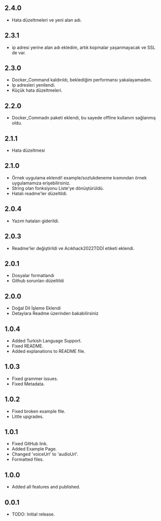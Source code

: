 ## 2.4.0
* Hata düzeltmeleri ve yeni alan adı.

## 2.3.1
* ip adresi yerine alan adı ekledim, artık kopmalar yaşanmayacak ve SSL de var.

## 2.3.0
* Docker_Command kaldırıldı, beklediğim performansı yakalayamadım.
* Ip adresleri yenilendi.
* Küçük hata düzeltmeleri.

## 2.2.0
* Docker_Commadn paketi eklendi, bu sayede offline kullanım sağlanmış oldu.

## 2.1.1
* Hata düzeltmesi

## 2.1.0
* Örnek uygulama eklendi! example/sozlukdeneme kısmından örnek uygulamamıza erişebilirsiniz.
* String olan fonksiyonu Liste'ye dönüştürüldü.
* Hatalı readme'ler düzeltildi.

## 2.0.4
* Yazım hataları giderildi.

## 2.0.3
* Readme'ler değiştirildi ve Acıkhack2022TDDİ etiketi eklendi.

## 2.0.1
* Dosyalar formatlandı
* Github sorunları düzeltildi

## 2.0.0
* Doğal Dil İşleme Eklendi
* Detaylara Readme üzerinden bakabilirsiniz

## 1.0.4
* Added Turkish Language Support.
* Fixed README.
* Added explanations to README file.

## 1.0.3
* Fixed grammer issues.
* Fixed Metadata.

## 1.0.2
* Fixed broken example file.
* Little upgrades.

## 1.0.1
* Fixed GitHub link.
* Added Example Page.
* Changed 'voiceUrl' to 'audioUrl'.
* Formatted files.

## 1.0.0
* Added all features and published.

## 0.0.1

* TODO: Initial release.
